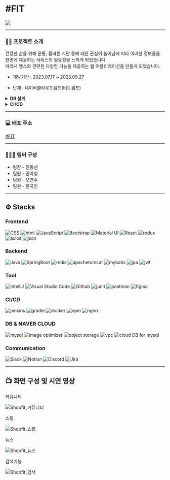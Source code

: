 # #FIT
<img src="https://jrbttqbtrjca19387408.cdn.ntruss.com/%23fit_logo.gif?type=m&w=200&h=200&quality=100&anilimit=100" align="center">

---

### 💪🏻 프로젝트 소개
건강한 삶을 위해 운동, 올바른 식단 등에 대한 관심이 늘어남에 따라 이러한 정보들을 한번에 제공하는 서비스의 필요성을 느끼게 되었습니다. <br />
따라서 헬스와 관련된 다양한 기능을 제공하는 웹 어플리케이션을 만들게 되었습니다.

* 개발기간 : 2023.07.17 ~ 2023.09.27

* 단체 : 네이버클라우드캠프(비트캠프)

<details>
<summary><b> DB 설계</b></summary>


  ![image](https://github.com/DongSeonJin/PJ-backend/assets/129161150/9b56c37f-6a12-48c7-9c1a-5cb9ffb8e2ff)

</details>

<details>
<summary><b>CI/CD</b></summary>


  ![image](https://kr.object.ncloudstorage.com/post-bucket/imageslide/%EC%8A%A4%ED%81%AC%EB%A6%B0%EC%83%B7%202023-09-27%20%EC%98%A4%ED%9B%84%204.11.28.png)

</details>

---

### 💻 배포 주소
[#FIT](http://101.79.9.160:3000/)

---

### 👩🏻‍💻 멤버 구성
* 팀장 - 진동선
* 팀원 - 권아영
* 팀원 - 오연수
* 팀원 - 한국인
----

## ⚙️ Stacks

### Frontend
![CSS](https://img.shields.io/badge/css-1572B6?style=for-the-badge&logo=css3&logoColor=white)
![html](https://img.shields.io/badge/html5-E34F26?style=for-the-badge&logo=html5&logoColor=white)
![JavaScript](https://img.shields.io/badge/JavaScript-F7DF1E?style=for-the-badge&logo=Javascript&logoColor=white)
![Bootstrap](https://img.shields.io/badge/Bootstrap-7952B3?style=for-the-badge&logo=Bootstrap&logoColor=white)
![Material UI](https://img.shields.io/badge/Material%20UI-007FFF?style=for-the-badge&logo=MUI&logoColor=white)
![React](https://img.shields.io/badge/React-20232A?style=for-the-badge&logo=react&logoColor=white)
![redux](https://img.shields.io/badge/redux-764ABC?style=for-the-badge&logo=redux&logoColor=white)
![axios](https://img.shields.io/badge/axios-5A29E4?style=for-the-badge&logo=axios&logoColor=white)
![json](https://img.shields.io/badge/json-000000?style=for-the-badge&logo=json&logoColor=white)

### Backend
![Java](https://img.shields.io/badge/Java-007396?style=for-the-badge&logo=Conda-Forge&logoColor=white)
![SpringBoot](https://img.shields.io/badge/springboot-6DB33F?style=for-the-badge&logo=springboot&logoColor=white)
![redis](https://img.shields.io/badge/redis-DC382D?style=for-the-badge&logo=redis&logoColor=white)
![apachetomcat](https://img.shields.io/badge/apachetomcat-F8DC75?style=for-the-badge&logo=apachetomcat&logoColor=white)
![mybatis](https://img.shields.io/badge/mybatis-<red>?style=for-the-badge)
![jpa](https://img.shields.io/badge/jpa-<yellow>?style=for-the-badge)
![jwt](https://img.shields.io/badge/jwt-<green>?style=for-the-badge)

### Tool
![IntelliJ](https://img.shields.io/badge/IntelliJ%20IDEA-000000?style=for-the-badge&logo=intellijidea&logoColor=white)
![Visual Studio Code](https://img.shields.io/badge/Visual%20Studio%20Code-007ACC?style=for-the-badge&logo=Visual%20Studio%20Code&logoColor=white)
![Github](https://img.shields.io/badge/GitHub-181717?style=for-the-badge&logo=GitHub&logoColor=white)
![junit](https://img.shields.io/badge/junit5-25A162?style=for-the-badge&logo=junit5&logoColor=white)
![postman](https://img.shields.io/badge/postman-FF6C37?style=for-the-badge&logo=postman&logoColor=white)
![figma](https://img.shields.io/badge/figma-F24E1E?style=for-the-badge&logo=figma&logoColor=white)

### CI/CD

![jenkins](https://img.shields.io/badge/jenkins-D24939?style=for-the-badge&logo=jenkins&logoColor=white)
![gradle](https://img.shields.io/badge/gradle-02303A?style=for-the-badge&logo=gradle&logoColor=white)
![docker](https://img.shields.io/badge/docker-2496ED?style=for-the-badge&logo=docker&logoColor=white)
![npm](https://img.shields.io/badge/npm-CB3837?style=for-the-badge&logo=npm&logoColor=white)
![nginx](https://img.shields.io/badge/nginx-009639?style=for-the-badge&logo=nginx&logoColor=white)

### DB & NAVER CLOUD
![mysql](https://img.shields.io/badge/mysql-4479A1?style=for-the-badge&logo=mysql&logoColor=white)
![image optimizer](https://img.shields.io/badge/image%20optimizer-<red>?style=for-the-badge)
![object storage](https://img.shields.io/badge/object%20storage-<red>?style=for-the-badge)
![vpc](https://img.shields.io/badge/vpc-<red>?style=for-the-badge)
![cloud DB for mysql](https://img.shields.io/badge/cloud%20DB%20for%20mysql-<red>?style=for-the-badge)

### Communication
![Slack](https://img.shields.io/badge/Slack-4A154B?style=for-the-badge&logo=Slack&logoColor=white)
![Notion](https://img.shields.io/badge/Notion-000000?style=for-the-badge&logo=Notion&logoColor=white)
![Discord](https://img.shields.io/badge/Discord-5865F2?style=for-the-badge&logo=Discord&logoColor=white)
![Jira](https://img.shields.io/badge/Jira-0052CC?style=for-the-badge&logo=jira&logoColor=white)

---
## 📺 화면 구성 및 시연 영상

커뮤니티

![Shopfit_커뮤니티](https://github.com/DongSeonJin/ShopFit_BackEnd/assets/129161266/47afaf6b-b3a0-40a8-b8dd-c653087ae155)

쇼핑

![Shopfit_쇼핑](https://github.com/DongSeonJin/ShopFit_BackEnd/assets/129161266/108a6be4-0f62-4348-978a-dfbc52568a26)

뉴스

![Shopfit_뉴스](https://github.com/DongSeonJin/ShopFit_BackEnd/assets/129161266/9baf2171-f909-4849-b784-490af72cda1c)

검색기능

![Shopfit_검색](https://github.com/DongSeonJin/ShopFit_BackEnd/assets/129161266/c85d9568-6e8f-417e-9788-75452c18099a)


